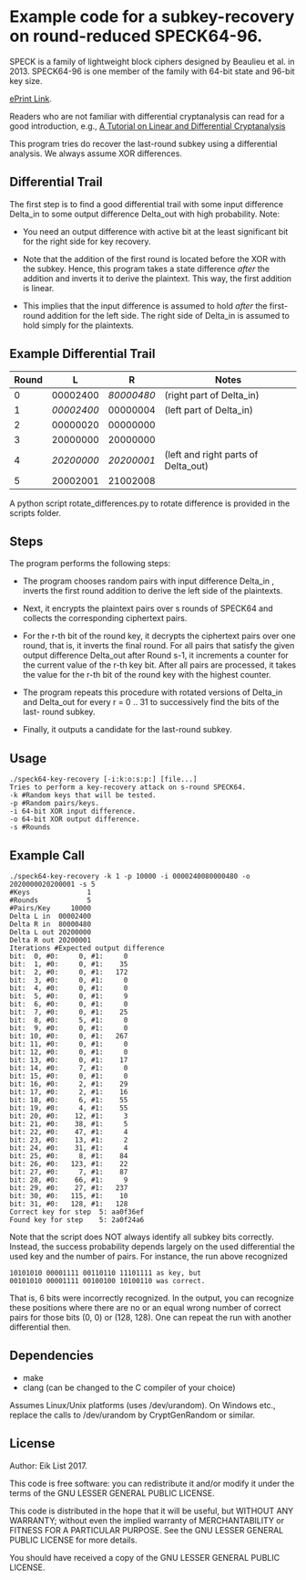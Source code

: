 # Example code for a subkey-recovery on round-reduced SPECK64-96.

SPECK is a family of lightweight block ciphers designed by Beaulieu et al. in
2013. SPECK64-96 is one member of the family with 64-bit state and 96-bit key
size.

[ePrint Link](https://eprint.iacr.org/2013/404).

Readers who are not familiar with differential cryptanalysis can read for a 
good introduction, e.g.,
[A Tutorial on Linear and Differential Cryptanalysis](https://www.engr.mun.ca/~howard/PAPERS/ldc_tutorial.pdf)

This program tries do recover the last-round subkey using a differential
analysis. We always assume XOR differences.

## Differential Trail
The first step is to find a good differential trail with some input difference
Delta_in to some output difference Delta_out with high probability. Note:

- You need an output difference with active bit at the least significant bit for
  the right side for key recovery.

- Note that the addition of the first round is located before the XOR with the
  subkey. Hence, this program takes a state difference *after* the addition and
  inverts it to derive the plaintext. This way, the first addition is linear.

- This implies that the input difference is assumed to hold *after* the first-
  round addition for the left side. The right side of Delta_in is assumed to
  hold simply for the plaintexts.

## Example Differential Trail
| Round | L          | R          | Notes                                 |
|-------|:----------:|:----------:|---------------------------------------|
|0      |  00002400  | *80000480* | (right part of Delta_in)              |
|1      | *00002400* |  00000004  | (left  part of Delta_in)              |
|2      |  00000020  |  00000000  |                                       | 
|3      |  20000000  |  20000000  |                                       |
|4      | *20200000* | *20200001* | (left and right parts of Delta_out)   |
|5      |  20002001  |  21002008  |                                       |

A python script rotate_differences.py to rotate difference is provided in the
scripts folder.

## Steps
The program performs the following steps:

- The program chooses random pairs with input difference Delta_in ,
  inverts the first round addition to derive the left side of the plaintexts.

- Next, it encrypts the plaintext pairs over s rounds of SPECK64 and collects
  the corresponding ciphertext pairs.

- For the r-th bit of the round key, it decrypts the ciphertext pairs over one
  round, that is, it inverts the final round. For all pairs that satisfy the
  given output difference Delta_out after Round s-1, it increments a counter for
  the current value of the r-th key bit. After all pairs are processed, it takes
  the value for the r-th bit of the round key with the highest counter.

- The program repeats this procedure with rotated versions of Delta_in and
  Delta_out for every r = 0 .. 31 to successively find the bits of the last-
  round subkey.

- Finally, it outputs a candidate for the last-round subkey.

## Usage
```
./speck64-key-recovery [-i:k:o:s:p:] [file...]
Tries to perform a key-recovery attack on s-round SPECK64.
-k #Random keys that will be tested.
-p #Random pairs/keys.
-i 64-bit XOR input difference.
-o 64-bit XOR output difference.
-s #Rounds
``` 

## Example Call
``` 
./speck64-key-recovery -k 1 -p 10000 -i 0000240080000480 -o 2020000020200001 -s 5
#Keys              1
#Rounds            5
#Pairs/Key     10000
Delta L in  00002400
Delta R in  80000480
Delta L out 20200000
Delta R out 20200001
Iterations #Expected output difference
bit:  0, #0:     0, #1:     0
bit:  1, #0:     0, #1:    35
bit:  2, #0:     0, #1:   172
bit:  3, #0:     0, #1:     0
bit:  4, #0:     0, #1:     0
bit:  5, #0:     0, #1:     9
bit:  6, #0:     0, #1:     0
bit:  7, #0:     0, #1:    25
bit:  8, #0:     5, #1:     0
bit:  9, #0:     0, #1:     0
bit: 10, #0:     0, #1:   267
bit: 11, #0:     0, #1:     0
bit: 12, #0:     0, #1:     0
bit: 13, #0:     0, #1:    17
bit: 14, #0:     7, #1:     0
bit: 15, #0:     0, #1:     0
bit: 16, #0:     2, #1:    29
bit: 17, #0:     2, #1:    16
bit: 18, #0:     6, #1:    55
bit: 19, #0:     4, #1:    55
bit: 20, #0:    12, #1:     3
bit: 21, #0:    38, #1:     5
bit: 22, #0:    47, #1:     4
bit: 23, #0:    13, #1:     2
bit: 24, #0:    31, #1:     4
bit: 25, #0:     8, #1:    84
bit: 26, #0:   123, #1:    22
bit: 27, #0:     7, #1:    87
bit: 28, #0:    66, #1:     9
bit: 29, #0:    27, #1:   237
bit: 30, #0:   115, #1:    10
bit: 31, #0:   128, #1:   128
Correct key for step  5: aa0f36ef
Found key for step    5: 2a0f24a6
```

Note that the script does NOT always identify all subkey bits correctly.
Instead, the success probability depends largely on the used differential the
used key and the number of pairs. For instance, the run above recognized

```
10101010 00001111 00110110 11101111 as key, but 
00101010 00001111 00100100 10100110 was correct.
```
That is, 6 bits were incorrectly recognized. In the output, you can recognize
these positions where there are no or an equal wrong number of correct pairs for
those bits (0, 0) or (128, 128). One can repeat the run with another
differential then.

## Dependencies
- make
- clang (can be changed to the C compiler of your choice)

Assumes Linux/Unix platforms (uses /dev/urandom). On Windows etc., 
replace the calls to /dev/urandom by CryptGenRandom or similar.

## License
Author: Eik List 2017.

This code is free software: you can redistribute it and/or modify
it under the terms of the GNU LESSER GENERAL PUBLIC LICENSE.

This code is distributed in the hope that it will be useful,
but WITHOUT ANY WARRANTY; without even the implied warranty of
MERCHANTABILITY or FITNESS FOR A PARTICULAR PURPOSE.  See the
GNU LESSER GENERAL PUBLIC LICENSE for more details.

You should have received a copy of the GNU LESSER GENERAL PUBLIC LICENSE.
